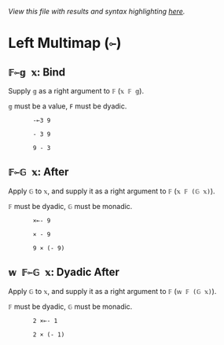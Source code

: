 *View this file with results and syntax highlighting [here](https://mlochbaum.github.io/BQN/help/after_bind.html).*

# Left Multimap (`⟜`)
    
## `𝔽⟜𝕘 𝕩`: Bind 
    
Supply `𝕘` as a right argument to `𝔽` (`𝕩 𝔽 𝕘`).
    
`𝕘` must be a value, `F` must be dyadic.
    
           -⟜3 9

           - 3 9

           9 - 3

    
    
## `𝔽⟜𝔾 𝕩`: After
    
Apply `𝔾` to `𝕩`, and supply it as a right argument to `𝔽` (`𝕩 𝔽 (𝔾 𝕩)`). 
    
`𝔽` must be dyadic, `𝔾` must be monadic.
    
           ×⟜- 9

           × - 9

           9 × (- 9)

    
    
## `𝕨 𝔽⟜𝔾 𝕩`: Dyadic After
    
Apply `𝔾` to `𝕩`, and supply it as a right argument to `𝔽` (`𝕨 𝔽 (𝔾 𝕩)`). 
    
`𝔽` must be dyadic, `𝔾` must be monadic.
    
           2 ×⟜- 1

           2 × (- 1)

    
